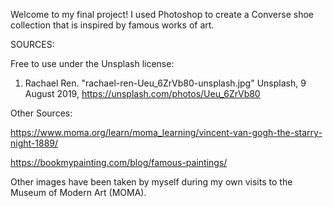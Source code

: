 Welcome to my final project! I used Photoshop to create a Converse shoe collection that is inspired by famous works of art.

SOURCES:

Free to use under the Unsplash license:
1. Rachael Ren. "rachael-ren-Ueu_6ZrVb80-unsplash.jpg" Unsplash, 9 August 2019, https://unsplash.com/photos/Ueu_6ZrVb80

Other Sources:

https://www.moma.org/learn/moma_learning/vincent-van-gogh-the-starry-night-1889/

https://bookmypainting.com/blog/famous-paintings/ 

Other images have been taken by myself during my own visits to the Museum of Modern Art (MOMA).
